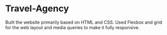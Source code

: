 # Travel-Agency

Built the website primarily based on HTML and CSS.  Used Flexbox and grid for the web layout and media queries to make it fully responsive.

